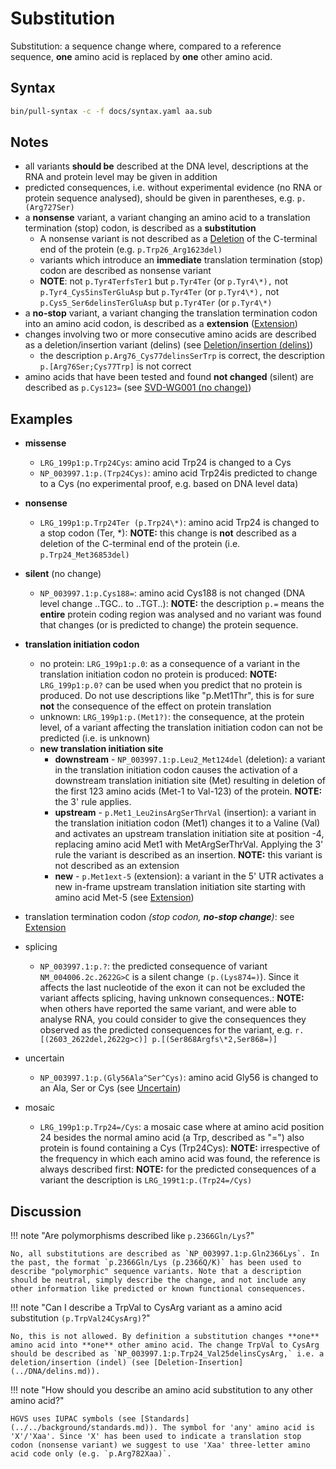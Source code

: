 # Substitution

<!-- ## Definition -->

Substitution: a sequence change where, compared to a reference sequence, **one** amino acid is replaced by **one** other amino acid.

## Syntax

```sh exec="true"
bin/pull-syntax -c -f docs/syntax.yaml aa.sub
```

## Notes

- all variants **should be** described at the DNA level, descriptions at the RNA and protein level may be given in addition
- predicted consequences, i.e. without experimental evidence (no RNA or protein sequence analysed), should be given in parentheses, e.g. `p.(Arg727Ser)`
- a **nonsense** variant, a variant changing an amino acid to a translation termination (stop) codon, is described as a **substitution**
  - A nonsense variant is not described as a [Deletion](deletion.md) of the C-terminal end of the protein (e.g. `p.Trp26_Arg1623del)`
  - variants which introduce an **immediate** translation termination (stop) codon are described as nonsense variant
  - **NOTE**: not `p.Tyr4TerfsTer1` but `p.Tyr4Ter` (or `p.Tyr4\*),` not `p.Tyr4_Cys5insTerGluAsp` but `p.Tyr4Ter` (or `p.Tyr4\*),` not `p.Cys5_Ser6delinsTerGluAsp` but `p.Tyr4Ter` (or `p.Tyr4\*)`
- a **no-stop** variant, a variant changing the translation termination codon into an amino acid codon, is described as a **extension** ([Extension](extension.md))
- changes involving two or more consecutive amino acids are described as a deletion/insertion variant (delins) (see [Deletion/insertion (delins)](delins.md))
  - the description `p.Arg76_Cys77delinsSerTrp` is correct, the description `p.[Arg76Ser;Cys77Trp]` is not correct
- amino acids that have been tested and found **not changed** (silent) are described as `p.Cys123=` (see [SVD-WG001 (no change)](http://www.hgvs.org/mutnomen/accepted001.html))

## Examples

- **missense**

  - `LRG_199p1:p.Trp24Cys`: amino acid Trp24 is changed to a Cys
  - `NP_003997.1:p.(Trp24Cys)`: amino acid Trp24is predicted to change to a Cys (no experimental proof, e.g. based on DNA level data)

- **nonsense**

  - `LRG_199p1:p.Trp24Ter (p.Trp24\*)`: amino acid Trp24 is changed to a stop codon (Ter, \*): **NOTE:** this change is **not** described as a deletion of the C-terminal end of the protein (i.e. `p.Trp24_Met36853del)`

- **silent** (no change)

  - `NP_003997.1:p.Cys188=`: amino acid Cys188 is not changed (DNA level change ..TGC.. to ..TGT..): **NOTE:** the description `p.=` means the **entire** protein coding region was analysed and no variant was found that changes (or is predicted to change) the protein sequence.

- **translation initiation codon**
  - no protein: `LRG_199p1:p.0`: as a consequence of a variant in the translation initiation codon no protein is produced: **NOTE:** `LRG_199p1:p.0?` can be used when you predict that no protein is produced. Do not use descriptions like "p.Met1Thr", this is for sure **not** the consequence of the effect on protein translation
  - unknown: `LRG_199p1:p.(Met1?)`: the consequence, at the protein level, of a variant affecting the translation initiation codon can not be predicted (i.e. is unknown)
  - **new translation initiation site**
    - **downstream** - `NP_003997.1:p.Leu2_Met124del` (deletion): a variant in the translation initiation codon causes the activation of a downstream translation initiation site (Met) resulting in deletion of the first 123 amino acids (Met-1 to Val-123) of the protein. **NOTE:** the 3' rule applies.
    - **upstream** - `p.Met1_Leu2insArgSerThrVal` (insertion): a variant in the translation initiation codon (Met1) changes it to a Valine (Val) and activates an upstream translation initiation site at position -4, replacing amino acid Met1 with MetArgSerThrVal. Applying the 3' rule the variant is described as an insertion. **NOTE:** this variant is not described as an extension
    - **new** - `p.Met1ext-5` (extension): a variant in the 5' UTR activates a new in-frame upstream translation initiation site starting with amino acid Met-5 (see [Extension](extension.md))
- translation termination codon _(stop codon, **no-stop change**)_: see [Extension](extension.md)
- splicing
  - `NP_003997.1:p.?`: the predicted consequence of variant `NM_004006.2c.2622G>C` is a silent change `(p.(Lys874=)`). Since it affects the last nucleotide of the exon it can not be excluded the variant affects splicing, having unknown consequences.: **NOTE:** when others have reported the same variant, and were able to analyse RNA, you could consider to give the consequences they observed as the predicted consequences for the variant, e.g. `r.[(2603_2622del,2622g>c)] p.[(Ser868Argfs\*2,Ser868=)]`
- uncertain
  - `NP_003997.1:p.(Gly56Ala^Ser^Cys)`: amino acid Gly56 is changed to an Ala, Ser or Cys (see [Uncertain](../uncertain.md))
- mosaic
  - `LRG_199p1:p.Trp24=/Cys`: a mosaic case where at amino acid position 24 besides the normal amino acid (a Trp, described as "=") also protein is found containing a Cys (Trp24Cys): **NOTE:** irrespective of the frequency in which each amino acid was found, the reference is always described first: **NOTE:** for the predicted consequences of a variant the description is `LRG_199t1:p.(Trp24=/Cys)`

## Discussion

!!! note "Are polymorphisms described like `p.2366Gln/Lys`?"

    No, all substitutions are described as `NP_003997.1:p.Gln2366Lys`. In the past, the format `p.2366Gln/Lys (p.2366Q/K)` has been used to describe "polymorphic" sequence variants. Note that a description should be neutral, simply describe the change, and not include any other information like predicted or known functional consequences.

!!! note "Can I describe a TrpVal to CysArg variant as a amino acid substitution `(p.TrpVal24CysArg)`?"

    No, this is not allowed. By definition a substitution changes **one** amino acid into **one** other amino acid. The change TrpVal to CysArg should be described as `NP_003997.1:p.Trp24_Val25delinsCysArg,` i.e. a deletion/insertion (indel) (see [Deletion-Insertion](../DNA/delins.md)).

!!! note "How should you describe an amino acid substitution to any other amino acid?"

    HGVS uses IUPAC symbols (see [Standards](../../background/standards.md)). The symbol for 'any' amino acid is 'X'/'Xaa'. Since 'X' has been used to indicate a translation stop codon (nonsense variant) we suggest to use 'Xaa' three-letter amino acid code only (e.g. `p.Arg782Xaa)`.
